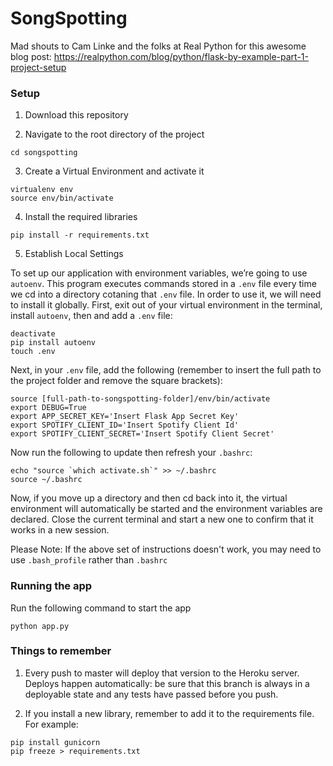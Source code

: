# SongSpotting

Mad shouts to Cam Linke and the folks at Real Python for this awesome blog post: https://realpython.com/blog/python/flask-by-example-part-1-project-setup

### Setup
1. Download this repository

2. Navigate to the root directory of the project
```
cd songspotting
```

3. Create a Virtual Environment and activate it
```
virtualenv env
source env/bin/activate
```

4. Install the required libraries
```
pip install -r requirements.txt
```

5. Establish Local Settings

To set up our application with environment variables, we’re going to use `autoenv`. This program executes commands stored in a `.env` file every time we cd into a directory cotaning that `.env` file. In order to use it, we will need to install it globally. First, exit out of your virtual environment in the terminal, install `autoenv`, then and add a `.env` file:

```
deactivate
pip install autoenv
touch .env
```

Next, in your `.env` file, add the following (remember to insert the full path to the project folder and remove the square brackets):
```
source [full-path-to-songspotting-folder]/env/bin/activate
export DEBUG=True
export APP_SECRET_KEY='Insert Flask App Secret Key'
export SPOTIFY_CLIENT_ID='Insert Spotify Client Id'
export SPOTIFY_CLIENT_SECRET='Insert Spotify Client Secret'
```

Now run the following to update then refresh your `.bashrc`:
```
echo "source `which activate.sh`" >> ~/.bashrc
source ~/.bashrc
```

Now, if you move up a directory and then cd back into it, the virtual environment will automatically be started and the environment variables are declared. Close the current terminal and start a new one to confirm that it works in a new session.

Please Note: If the above set of instructions doesn't work, you may need to use `.bash_profile` rather than `.bashrc`


### Running the app
Run the following command to start the app
```
python app.py
```


### Things to remember 

1. Every push to master will deploy that version to the Heroku server. Deploys happen automatically: be sure that this branch  is always in a deployable state and any tests have passed before you push.

2. If you install a new library, remember to add it to the requirements file. For example:
```
pip install gunicorn
pip freeze > requirements.txt
```

